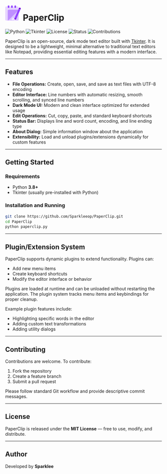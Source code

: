 # <img src="assets/icon.png" alt="PaperClip Logo" width="50"/> PaperClip

![Python](https://img.shields.io/badge/Python-3.8%2B-blue?logo=python\&logoColor=white)
![Tkinter](https://img.shields.io/badge/GUI-Tkinter-orange)
![License](https://img.shields.io/badge/License-MIT-green)
![Status](https://img.shields.io/badge/Project-Active-success)
![Contributions](https://img.shields.io/badge/Contributions-Welcome-brightgreen)

PaperClip is an open-source, dark mode text editor built with [Tkinter](https://docs.python.org/3/library/tkinter.html). It is designed to be a lightweight, minimal alternative to traditional text editors like Notepad, providing essential editing features with a modern interface.

---

## Features

* **File Operations:** Create, open, save, and save as text files with UTF-8 encoding
* **Editor Interface:** Line numbers with automatic resizing, smooth scrolling, and synced line numbers
* **Dark Mode UI:** Modern and clean interface optimized for extended usage
* **Edit Operations:** Cut, copy, paste, and standard keyboard shortcuts
* **Status Bar:** Displays line and word count, encoding, and line ending type
* **About Dialog:** Simple information window about the application
* **Extensibility:** Load and unload plugins/extensions dynamically for custom features

---

## Getting Started

### Requirements

* Python **3.8+**
* Tkinter (usually pre-installed with Python)

### Installation and Running

```bash
git clone https://github.com/Sparkleeop/PaperClip.git
cd PaperClip
python paperclip.py
```

---

## Plugin/Extension System

PaperClip supports dynamic plugins to extend functionality. Plugins can:

* Add new menu items
* Create keyboard shortcuts
* Modify the editor interface or behavior

Plugins are loaded at runtime and can be unloaded without restarting the application. The plugin system tracks menu items and keybindings for proper cleanup.

Example plugin features include:

* Highlighting specific words in the editor
* Adding custom text transformations
* Adding utility dialogs

---

## Contributing

Contributions are welcome. To contribute:

1. Fork the repository
2. Create a feature branch
3. Submit a pull request

Please follow standard Git workflow and provide descriptive commit messages.

---

## License

PaperClip is released under the **MIT License** — free to use, modify, and distribute.

---

## Author

Developed by **Sparklee**
